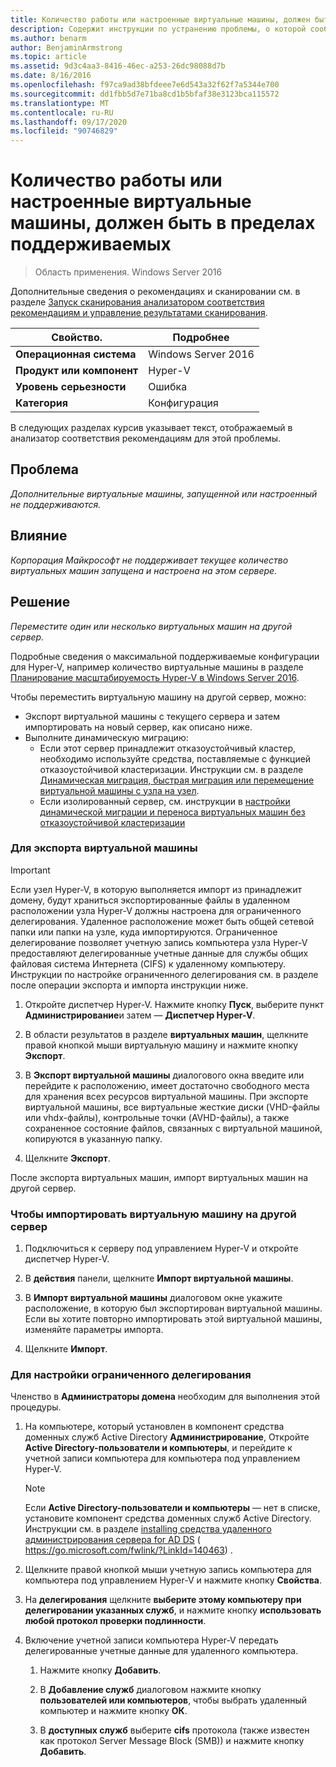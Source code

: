 ```yaml
---
title: Количество работы или настроенные виртуальные машины, должен быть в пределах поддерживаемых
description: Содержит инструкции по устранению проблемы, о которой сообщило это правило анализатор соответствия рекомендациям.
ms.author: benarm
author: BenjaminArmstrong
ms.topic: article
ms.assetid: 9d3c4aa3-8416-46ec-a253-26dc98088d7b
ms.date: 8/16/2016
ms.openlocfilehash: f97ca9ad38bfdeee7e6d543a32f62f7a5344e700
ms.sourcegitcommit: dd1fbb5d7e71ba8cd1b5bfaf38e3123bca115572
ms.translationtype: MT
ms.contentlocale: ru-RU
ms.lasthandoff: 09/17/2020
ms.locfileid: "90746829"
---
```

# <a name="the-number-of-running-or-configured-virtual-machines-must-be-within-supported-limits"></a>Количество работы или настроенные виртуальные машины, должен быть в пределах поддерживаемых

>Область применения. Windows Server 2016

Дополнительные сведения о рекомендациях и сканировании см. в разделе [Запуск сканирования анализатором соответствия рекомендациям и управление результатами сканирования](https://go.microsoft.com/fwlink/p/?LinkID=223177).

|Свойство.|Подробнее|
|-|-|
|**Операционная система**|Windows Server 2016|
|**Продукт или компонент**|Hyper-V|
|**Уровень серьезности**|Ошибка
|**Категория**|Конфигурация|

В следующих разделах курсив указывает текст, отображаемый в анализатор соответствия рекомендациям для этой проблемы.

## <a name="issue"></a>Проблема
*Дополнительные виртуальные машины, запущенной или настроенный не поддерживаются.*

## <a name="impact"></a>Влияние
*Корпорация Майкрософт не поддерживает текущее количество виртуальных машин запущена и настроена на этом сервере.*

## <a name="resolution"></a>Решение
*Переместите один или несколько виртуальных машин на другой сервер.*

Подробные сведения о максимальной поддерживаемые конфигурации для Hyper-V, например количество виртуальные машины в разделе [Планирование масштабируемость Hyper-V в Windows Server 2016](../plan/plan-hyper-v-scalability-in-windows-server.md).

Чтобы переместить виртуальную машину на другой сервер, можно:

- Экспорт виртуальной машины с текущего сервера и затем импортировать на новый сервер, как описано ниже.
- Выполните динамическую миграцию:
    - Если этот сервер принадлежит отказоустойчивый кластер, необходимо используйте средства, поставляемые с функцией отказоустойчивой кластеризации. Инструкции см. в разделе [Динамическая миграция, быстрая миграция или перемещение виртуальной машины с узла на узел](https://go.microsoft.com/fwlink/?LinkID=181519).
    - Если изолированный сервер, см. инструкции в [настройки динамической миграции и переноса виртуальных машин без отказоустойчивой кластеризации](/previous-versions/windows/it-pro/windows-server-2012-R2-and-2012/jj134199(v=ws.11))

### <a name="to-export-a-virtual-machine"></a>Для экспорта виртуальной машины

   > [!IMPORTANT]
   > Если узел Hyper-V, в которую выполняется импорт из принадлежит домену, будут храниться экспортированные файлы в удаленном расположении узла Hyper-V должны настроена для ограниченного делегирования. Удаленное расположение может быть общей сетевой папки или папки на узле, куда импортируются. Ограниченное делегирование позволяет учетную запись компьютера узла Hyper-V предоставляют делегированные учетные данные для службы общих файловая система Интернета (CIFS) к удаленному компьютеру. Инструкции по настройке ограниченного делегирования см. в разделе после операции экспорта и импорта инструкции ниже.

1.  Откройте диспетчер Hyper-V. Нажмите кнопку **Пуск**, выберите пункт **Администрирование**и затем — **Диспетчер Hyper-V**.

2.  В области результатов в разделе **виртуальных машин**, щелкните правой кнопкой мыши виртуальную машину и нажмите кнопку **Экспорт**.

3.  В **Экспорт виртуальной машины** диалогового окна введите или перейдите к расположению, имеет достаточно свободного места для хранения всех ресурсов виртуальной машины. При экспорте виртуальной машины, все виртуальные жесткие диски (VHD-файлы или vhdx-файлы), контрольные точки (AVHD-файлы), а также сохраненное состояние файлов, связанных с виртуальной машиной, копируются в указанную папку.

4.  Щелкните **Экспорт**.

После экспорта виртуальных машин, импорт виртуальных машин на другой сервер.

### <a name="to-import-a-virtual-machine-to-another-server"></a>Чтобы импортировать виртуальную машину на другой сервер

1.  Подключиться к серверу под управлением Hyper-V и откройте диспетчер Hyper-V.

2.  В **действия** панели, щелкните **Импорт виртуальной машины**.

3.  В **Импорт виртуальной машины** диалоговом окне укажите расположение, в которую был экспортирован виртуальной машины. Если вы хотите повторно импортировать этой виртуальной машины, изменяйте параметры импорта.

4.  Щелкните **Импорт**.

### <a name="to-configure-constrained-delegation"></a>Для настройки ограниченного делегирования

Членство в **Администраторы домена** необходим для выполнения этой процедуры.

1.  На компьютере, который установлен в компонент средства доменных служб Active Directory **Администрирование**, Откройте **Active Directory-пользователи и компьютеры**, и перейдите к учетной записи компьютера для компьютера под управлением Hyper-V.

    > [!NOTE]
    > Если **Active Directory-пользователи и компьютеры** — нет в списке, установите компонент средства доменных служб Active Directory. Инструкции см. в разделе [installing средства удаленного администрирования сервера for AD DS](https://go.microsoft.com/fwlink/?LinkId=140463) ( https://go.microsoft.com/fwlink/?LinkId=140463) .

2.  Щелкните правой кнопкой мыши учетную запись компьютера для компьютера под управлением Hyper-V и нажмите кнопку **Свойства**.

3.  На **делегирования** щелкните **выберите этому компьютеру при делегировании указанных служб**, и нажмите кнопку **использовать любой протокол проверки подлинности**.

4.  Включение учетной записи компьютера Hyper-V передать делегированные учетные данные для удаленного компьютера.

    1.  Нажмите кнопку **Добавить**.

    2.  В **Добавление служб** диалоговом нажмите кнопку **пользователей или компьютеров**, чтобы выбрать удаленный компьютер и нажмите кнопку **ОК**.

    3.  В **доступных служб** выберите **cifs** протокола (также известен как протокол Server Message Block (SMB)) и нажмите кнопку **Добавить**.